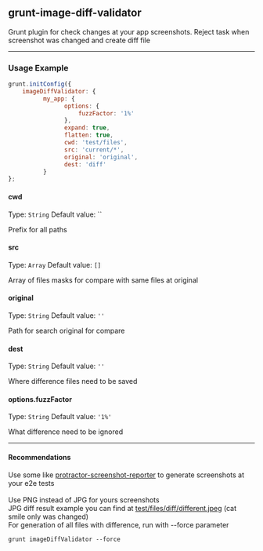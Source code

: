 ## grunt-image-diff-validator

Grunt plugin for check changes at your app screenshots. 
Reject task when screenshot was changed and create diff file

___
### Usage Example

```js
grunt.initConfig({
    imageDiffValidator: {
          my_app: {
                options: {
                    fuzzFactor: '1%'
                },
                expand: true,
                flatten: true,
                cwd: 'test/files',
                src: 'current/*',
                original: 'original',
                dest: 'diff'
          }
};
```

#### cwd
Type: `String`
Default value: ``

Prefix for all paths

#### src
Type: `Array`
Default value: `[]`

Array of files masks for compare with same files at original


#### original
Type: `String`
Default value: `''`

Path for search original for compare


#### dest
Type: `String`
Default value: `''`

Where difference files need to be saved


#### options.fuzzFactor
Type: `String`
Default value: `'1%'`

What difference need to be ignored


___
#### Recommendations
Use some like <a href="https://github.com/swissmanu/protractor-screenshot-reporter">protractor-screenshot-reporter</a> to generate screenshots at your e2e tests<br />
<br />
Use PNG instead of JPG for yours screenshots<br />
JPG diff result example you can find at <a href="https://github.com/el-fuego/grunt-image-diff-validator/test/files/diff/different.jpeg">test/files/diff/different.jpeg</a> (cat smile only was changed)
<br />
For generation of all files with difference, run with --force parameter

```
grunt imageDiffValidator --force
```

